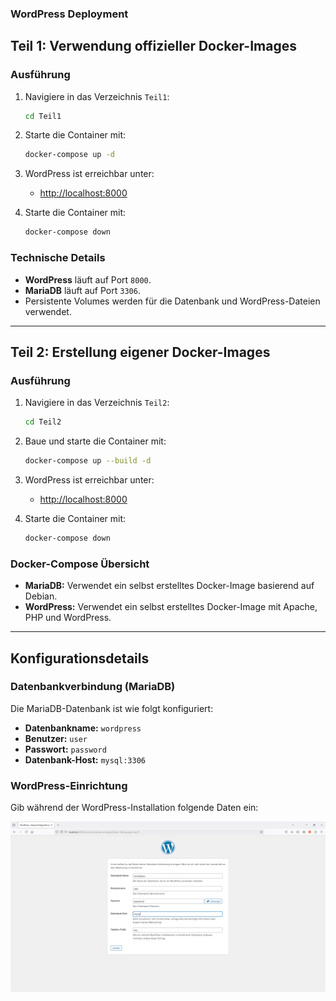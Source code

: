 ### WordPress Deployment
## **Teil 1: Verwendung offizieller Docker-Images**

### Ausführung
1. Navigiere in das Verzeichnis `Teil1`:
   ```bash
   cd Teil1
   ```

2. Starte die Container mit:
   ```bash
   docker-compose up -d
   ```
   
3. WordPress ist erreichbar unter:
   - [http://localhost:8000](http://localhost:8000)

4. Starte die Container mit:
   ```bash
   docker-compose down
   ```
   
### Technische Details
- **WordPress** läuft auf Port `8000`.
- **MariaDB** läuft auf Port `3306`.
- Persistente Volumes werden für die Datenbank und WordPress-Dateien verwendet.

---

## **Teil 2: Erstellung eigener Docker-Images**

### Ausführung
1. Navigiere in das Verzeichnis `Teil2`:
   ```bash
   cd Teil2
   ```

2. Baue und starte die Container mit:
   ```bash
   docker-compose up --build -d
   ```

3. WordPress ist erreichbar unter:
   - [http://localhost:8000](http://localhost:8000)

4. Starte die Container mit:
   ```bash
   docker-compose down
   ```
### Docker-Compose Übersicht
- **MariaDB:** Verwendet ein selbst erstelltes Docker-Image basierend auf Debian.
- **WordPress:** Verwendet ein selbst erstelltes Docker-Image mit Apache, PHP und WordPress.

---

## **Konfigurationsdetails**

### Datenbankverbindung (MariaDB)
Die MariaDB-Datenbank ist wie folgt konfiguriert:
- **Datenbankname:** `wordpress`
- **Benutzer:** `user`
- **Passwort:** `password`
- **Datenbank-Host:** `mysql:3306`

### WordPress-Einrichtung
Gib während der WordPress-Installation folgende Daten ein:

![WordPress Einrichtung](./Images/Login.PNG)
